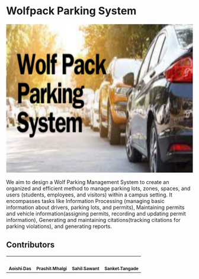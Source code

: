 # Wolfpack Parking System

<img style="width: 840px; height: 400px;" src="images/Banner.png"></img>

We aim to design a Wolf Parking Management System to create an organized and efficient method to manage parking lots, zones, spaces, and users (students, employees, and visitors) within a campus setting. It encompasses tasks like Information Processing (managing basic information about drivers, parking lots, and permits), Maintaining permits and vehicle information(assigning permits, recording and updating permit information), Generating and maintaining citations(tracking citations for parking violations), and generating reports. 


## Contributors 

<table>
  <tr>
    <td align="center"><a href="https://github.com/Aoishi29"><img src="https://avatars.githubusercontent.com/Aoishi28" width="100px;" alt=""/><br /><sub><b>Aoishi Das</b></sub></a></td>
    <td align="center"><a href="https://github.com/Prachit99"><img src="https://avatars.githubusercontent.com/Prachit99" width="100px;" alt=""/><br /><sub><b>Prachit Mhalgi</b></sub></a></td>
    <td align="center"><a href="https://github.com/Darkspur"><img src="https://avatars.githubusercontent.com/Darkspur" width="100px;" alt=""/><br /><sub><b>Sahil Sawant</b></sub></a><br /></td>
    <td align="center"><a href="https://github.com/sankettangade"><img src="https://avatars.githubusercontent.com/sankettangade" width="100px;" alt=""/><br /><sub><b>Sanket Tangade</b></sub></a><br /></td>
  </tr>
</table>

